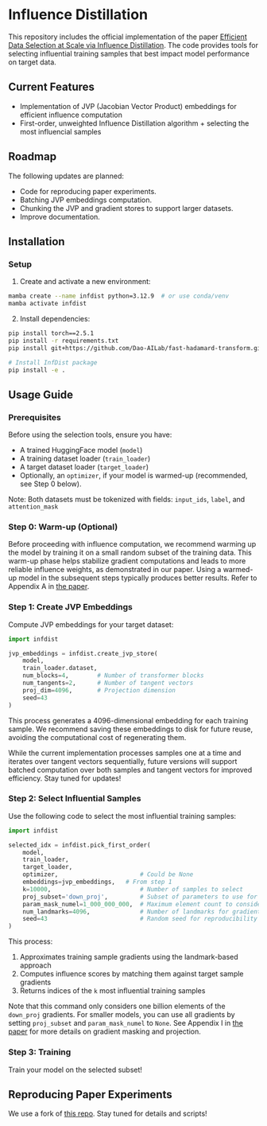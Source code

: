 # Influence Distillation

This repository includes the official implementation of the paper [Efficient Data Selection at Scale via Influence Distillation](https://arxiv.org/abs/2505.19051). The code provides tools for selecting influential training samples that best impact model performance on target data.

## Current Features
- Implementation of JVP (Jacobian Vector Product) embeddings for efficient influence computation
- First-order, unweighted Influence Distillation algorithm + selecting the most influencial samples

## Roadmap
The following updates are planned:
- Code for reproducing paper experiments.
- Batching JVP embeddings computation.
- Chunking the JVP and gradient stores to support larger datasets.
- Improve documentation.

## Installation

### Setup
1. Create and activate a new environment:
```bash
mamba create --name infdist python=3.12.9  # or use conda/venv
mamba activate infdist
```

2. Install dependencies:
```bash
pip install torch==2.5.1
pip install -r requirements.txt
pip install git+https://github.com/Dao-AILab/fast-hadamard-transform.git

# Install InfDist package
pip install -e .
```

## Usage Guide

### Prerequisites
Before using the selection tools, ensure you have:
- A trained HuggingFace model (`model`)
- A training dataset loader (`train_loader`)
- A target dataset loader (`target_loader`)
- Optionally, an `optimizer`, if your model is warmed-up (recommended, see Step 0 below).

Note: Both datasets must be tokenized with fields: `input_ids`, `label`, and `attention_mask`

### Step 0: Warm-up (Optional)
Before proceeding with influence computation, we recommend warming up the model by training it on a small random subset of the training data. This warm-up phase helps stabilize gradient computations and leads to more reliable influence weights, as demonstrated in our paper. Using a warmed-up model in the subsequent steps typically produces better results. Refer to Appendix A in [the paper](https://arxiv.org/abs/2505.19051).

### Step 1: Create JVP Embeddings
Compute JVP embeddings for your target dataset:

```python
import infdist

jvp_embeddings = infdist.create_jvp_store(
    model,
    train_loader.dataset,
    num_blocks=4,        # Number of transformer blocks
    num_tangents=2,      # Number of tangent vectors
    proj_dim=4096,       # Projection dimension
    seed=43
)
```

This process generates a 4096-dimensional embedding for each training sample. We recommend saving these embeddings to disk for future reuse, avoiding the computational cost of regenerating them.

While the current implementation processes samples one at a time and iterates over tangent vectors sequentially, future versions will support batched computation over both samples and tangent vectors for improved efficiency. Stay tuned for updates!

### Step 2: Select Influential Samples
Use the following code to select the most influential training samples:

```python
import infdist

selected_idx = infdist.pick_first_order(
    model,
    train_loader,
    target_loader,
    optimizer,                       # Could be None
    embeddings=jvp_embeddings,   # From step 1
    k=10000,                         # Number of samples to select
    proj_subset='down_proj',         # Subset of parameters to use for gradient
    param_mask_numel=1_000_000_000,  # Maximum element count to consider
    num_landmarks=4096,              # Number of landmarks for gradient approximation
    seed=43                          # Random seed for reproducibility
)
```

This process:
1. Approximates training sample gradients using the landmark-based approach
2. Computes influence scores by matching them against target sample gradients
3. Returns indices of the `k` most influential training samples

Note that this command only considers one billion elements of the `down_proj` gradients. For smaller models, you can use all gradients by setting `proj_subset` and `param_mask_numel` to `None`. See Appendix I in [the paper](https://arxiv.org/abs/2505.19051) for more details on gradient masking and projection.

### Step 3: Training
Train your model on the selected subset!


## Reproducing Paper Experiments
We use a fork of [this repo](https://github.com/hamishivi/automated-instruction-selection.git). Stay tuned for details and scripts!
